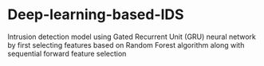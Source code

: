 # Deep-learning-based-IDS
Intrusion detection model using Gated Recurrent Unit (GRU) neural network by first selecting features based on Random Forest algorithm along with sequential forward feature selection
